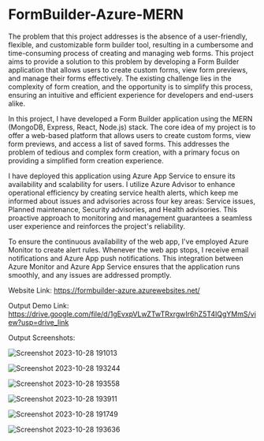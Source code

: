 # FormBuilder-Azure-MERN

The problem that this project addresses is the absence of a user-friendly, flexible, and customizable form builder tool, resulting in a cumbersome and time-consuming process of creating and managing web forms. This project aims to provide a solution to this problem by developing a Form Builder application that allows users to create custom forms, view form previews, and manage their forms effectively. The existing challenge lies in the complexity of form creation, and the opportunity is to simplify this process, ensuring an intuitive and efficient experience for developers and end-users alike.

In this project, I have developed a Form Builder application using the MERN (MongoDB, Express, React, Node.js) stack. The core idea of my project is to offer a web-based platform that allows users to create custom forms, view form previews, and access a list of saved forms. This addresses the problem of tedious and complex form creation, with a primary focus on providing a simplified form creation experience.

I have deployed this application using Azure App Service to ensure its availability and scalability for users. I utilize Azure Advisor to enhance operational efficiency by creating service health alerts, which keep me informed about issues and advisories across four key areas: Service issues, Planned maintenance, Security advisories, and Health advisories. This proactive approach to monitoring and management guarantees a seamless user experience and reinforces the project's reliability.

To ensure the continuous availability of the web app, I've employed Azure Monitor to create alert rules. Whenever the web app stops, I receive email notifications and Azure App push notifications. This integration between Azure Monitor and Azure App Service ensures that the application runs smoothly, and any issues are addressed promptly.

Website Link: https://formbuilder-azure.azurewebsites.net/

Output Demo Link: https://drive.google.com/file/d/1gEvxpVLwZTwTRxrgwIr6hZ5T4IQgYMmS/view?usp=drive_link

Output Screenshots:

![Screenshot 2023-10-28 191013](https://github.com/Gayathri-S-26/FormBuilder-Azure-MERN/assets/85394882/3d5e2a61-7cb4-4884-b768-677feffdb1a9)

![Screenshot 2023-10-28 193244](https://github.com/Gayathri-S-26/FormBuilder-Azure-MERN/assets/85394882/26da53ec-c801-4bae-8e2b-e3af9b7fb613)

![Screenshot 2023-10-28 193558](https://github.com/Gayathri-S-26/FormBuilder-Azure-MERN/assets/85394882/b3b2cd00-842d-4a79-b0c8-85324e15697c)

![Screenshot 2023-10-28 193911](https://github.com/Gayathri-S-26/FormBuilder-Azure-MERN/assets/85394882/ad988316-8738-4d14-951b-3113367e7344)

![Screenshot 2023-10-28 191749](https://github.com/Gayathri-S-26/FormBuilder-Azure-MERN/assets/85394882/d67d757e-fa4c-4454-b00f-19abb072ae88)

![Screenshot 2023-10-28 193636](https://github.com/Gayathri-S-26/FormBuilder-Azure-MERN/assets/85394882/f0f8e658-bfaa-4ee0-acea-093db1e60b51)












